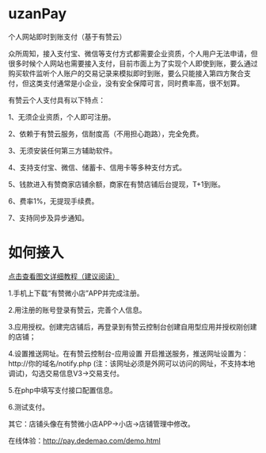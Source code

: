 # uzanPay
个人网站即时到账支付（基于有赞云）

众所周知，接入支付宝、微信等支付方式都需要企业资质，个人用户无法申请，但很多时候个人网站也需要接入支付，目前市面上为了实现个人即使到账，要么通过购买软件监听个人账户的交易记录来模拟即时到账，要么只能接入第四方聚合支付，但这类支付通常是小企业，没有安全保障可言，同时费率高，很不划算。

有赞云个人支付具有以下特点：

1、无须企业资质，个人即可注册。

2、依赖于有赞云服务，信耐度高（不用担心跑路），完全免费。

3、无须安装任何第三方辅助软件。

4、支持支付宝、微信、储蓄卡、信用卡等多种支付方式。

5、钱款进入有赞商家店铺余额，商家在有赞店铺后台提现，T+1到账。

6、费率1%，无提现手续费。

7、支持同步及异步通知。

# 如何接入

[点击查看图文详细教程（建议阅读）](https://www.dedemao.com/uzan/guide_common.html "点击查看图文详细教程（建议阅读）")

1.手机上下载“有赞微小店”APP并完成注册。

2.用注册的账号登录有赞云，完善个人信息。

3.应用授权。创建完店铺后，再登录到有赞云控制台创建自用型应用并授权刚创建的店铺；

4.设置推送网址。在有赞云控制台-应用设置 开启推送服务，推送网址设置为：http://你的域名/notify.php (注：该网址必须是外网可以访问的网址，不支持本地调试)，勾选交易信息V3->交易支付。

5.在php中填写支付接口配置信息。

6.测试支付。

其它：店铺头像在有赞微小店APP->小店->店铺管理中修改。


在线体验：http://pay.dedemao.com/demo.html
